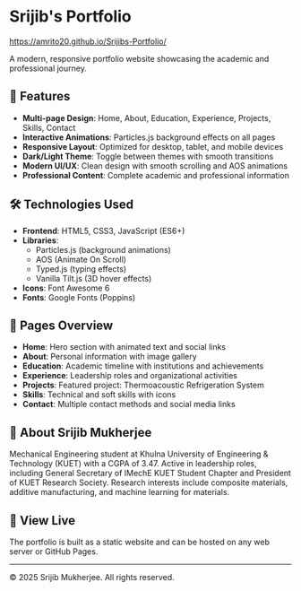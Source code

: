 ﻿# Srijib's Portfolio
 
https://amrito20.github.io/Srijibs-Portfolio/

A modern, responsive portfolio website showcasing the academic and professional journey.

## 🌟 Features

- **Multi-page Design**: Home, About, Education, Experience, Projects, Skills, Contact
- **Interactive Animations**: Particles.js background effects on all pages
- **Responsive Layout**: Optimized for desktop, tablet, and mobile devices
- **Dark/Light Theme**: Toggle between themes with smooth transitions
- **Modern UI/UX**: Clean design with smooth scrolling and AOS animations
- **Professional Content**: Complete academic and professional information

## 🛠️ Technologies Used

- **Frontend**: HTML5, CSS3, JavaScript (ES6+)
- **Libraries**: 
  - Particles.js (background animations)
  - AOS (Animate On Scroll)
  - Typed.js (typing effects)
  - Vanilla Tilt.js (3D hover effects)
- **Icons**: Font Awesome 6
- **Fonts**: Google Fonts (Poppins)

## 📱 Pages Overview

- **Home**: Hero section with animated text and social links
- **About**: Personal information with image gallery
- **Education**: Academic timeline with institutions and achievements
- **Experience**: Leadership roles and organizational activities
- **Projects**: Featured project: Thermoacoustic Refrigeration System
- **Skills**: Technical and soft skills with icons
- **Contact**: Multiple contact methods and social media links

## 🎯 About Srijib Mukherjee

Mechanical Engineering student at Khulna University of Engineering & Technology (KUET) with a CGPA of 3.47. Active in leadership roles, including General Secretary of IMechE KUET Student Chapter and President of KUET Research Society. Research interests include composite materials, additive manufacturing, and machine learning for materials.

## 🚀 View Live

The portfolio is built as a static website and can be hosted on any web server or GitHub Pages.

---
© 2025 Srijib Mukherjee. All rights reserved.